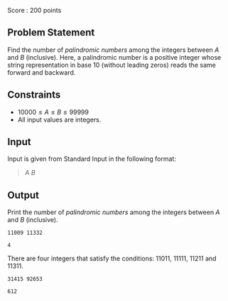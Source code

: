 Score : $200$ points

## Problem Statement

Find the number of *palindromic numbers* among the integers between $A$ and $B$ (inclusive).
Here, a palindromic number is a positive integer whose string representation in base $10$ (without leading zeros) reads the same forward and backward.

## Constraints

- $10000 \leq A \leq B \leq 99999$
- All input values are integers.

## Input

Input is given from Standard Input in the following format:

> $A$ $B$

## Output

Print the number of *palindromic numbers* among the integers between $A$ and $B$ (inclusive).

```input1
11009 11332
```

```output1
4
```

There are four integers that satisfy the conditions: $11011$, $11111$, $11211$ and $11311$.

```input2
31415 92653
```

```output2
612
```